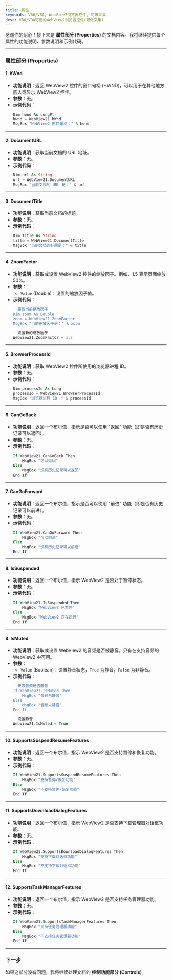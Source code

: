 ```yaml
---
title: 属性
keywords: VB6/VBA, WebView2浏览器控件, 可做采集
desc: VB6/VBA可用的WebView2浏览器控件(可做采集)
---
```


感谢你的耐心！接下来是 **属性部分 (Properties)** 的文档内容。我将继续提供每个属性的功能说明、参数说明和示例代码。

---

### **属性部分 (Properties)**

#### **1. hWnd**
- **功能说明**：返回 WebView2 控件的窗口句柄 (HWND)，可以用于在其他地方嵌入或显示 WebView2 控件。
- **参数**：无。
- **示例代码**：
  ```php
  Dim hwnd As LongPtr
  hwnd = WebView21.hWnd
  MsgBox "WebView2 窗口句柄：" & hwnd
  ```

---

#### **2. DocumentURL**
- **功能说明**：获取当前文档的 URL 地址。
- **参数**：无。
- **示例代码**：
  ```php
  Dim url As String
  url = WebView21.DocumentURL
  MsgBox "当前文档的 URL 是：" & url
  ```

---

#### **3. DocumentTitle**
- **功能说明**：获取当前文档的标题。
- **参数**：无。
- **示例代码**：
  ```php
  Dim title As String
  title = WebView21.DocumentTitle
  MsgBox "当前文档的标题是：" & title
  ```

---

#### **4. ZoomFactor**
- **功能说明**：获取或设置 WebView2 控件的缩放因子。例如，1.5 表示页面缩放 50%。
- **参数**：
  - `Value` (Double)：设置的缩放因子值。
- **示例代码**：
  ```php
  ' 获取当前缩放因子
  Dim zoom As Double
  zoom = WebView21.ZoomFactor
  MsgBox "当前缩放因子是：" & zoom
  
  ' 设置新的缩放因子
  WebView21.ZoomFactor = 1.2
  ```

---

#### **5. BrowserProcessId**
- **功能说明**：获取 WebView2 控件所使用的浏览器进程 ID。
- **参数**：无。
- **示例代码**：
  ```php
  Dim processId As Long
  processId = WebView21.BrowserProcessId
  MsgBox "浏览器进程 ID：" & processId
  ```

---

#### **6. CanGoBack**
- **功能说明**：返回一个布尔值，指示是否可以使用 "返回" 功能（即是否有历史记录可以返回）。
- **参数**：无。
- **示例代码**：
  ```php
  If WebView21.CanGoBack Then
      MsgBox "可以返回"
  Else
      MsgBox "没有历史记录可以返回"
  End If
  ```

---

#### **7. CanGoForward**
- **功能说明**：返回一个布尔值，指示是否可以使用 "前进" 功能（即是否有历史记录可以前进）。
- **参数**：无。
- **示例代码**：
  ```php
  If WebView21.CanGoForward Then
      MsgBox "可以前进"
  Else
      MsgBox "没有历史记录可以前进"
  End If
  ```

---

#### **8. IsSuspended**
- **功能说明**：返回一个布尔值，指示 WebView2 是否处于暂停状态。
- **参数**：无。
- **示例代码**：
  ```php
  If WebView21.IsSuspended Then
      MsgBox "WebView2 已暂停"
  Else
      MsgBox "WebView2 正在运行"
  End If
  ```

---

#### **9. IsMuted**
- **功能说明**：获取或设置 WebView2 的音频是否被静音。只有在支持音频的 WebView2 中可用。
- **参数**：
  - `Value` (Boolean)：设置静音状态，`True` 为静音，`False` 为非静音。
- **示例代码**：
  ```php
  ' 获取音频是否静音
  If WebView21.IsMuted Then
      MsgBox "音频已静音"
  Else
      MsgBox "音频未静音"
  End If

  ' 设置静音
  WebView21.IsMuted = True
  ```

---

#### **10. SupportsSuspendResumeFeatures**
- **功能说明**：返回一个布尔值，指示 WebView2 是否支持暂停和恢复功能。
- **参数**：无。
- **示例代码**：
  ```php
  If WebView21.SupportsSuspendResumeFeatures Then
      MsgBox "支持暂停/恢复功能"
  Else
      MsgBox "不支持暂停/恢复功能"
  End If
  ```

---

#### **11. SupportsDownloadDialogFeatures**
- **功能说明**：返回一个布尔值，指示 WebView2 是否支持下载管理器对话框功能。
- **参数**：无。
- **示例代码**：
  ```php
  If WebView21.SupportsDownloadDialogFeatures Then
      MsgBox "支持下载对话框功能"
  Else
      MsgBox "不支持下载对话框功能"
  End If
  ```

---

#### **12. SupportsTaskManagerFeatures**
- **功能说明**：返回一个布尔值，指示 WebView2 是否支持任务管理器功能。
- **参数**：无。
- **示例代码**：
  ```php
  If WebView21.SupportsTaskManagerFeatures Then
      MsgBox "支持任务管理器功能"
  Else
      MsgBox "不支持任务管理器功能"
  End If
  ```

---

### 下一步
如果这部分没有问题，我将继续处理文档的 **控制功能部分 (Controls)**。